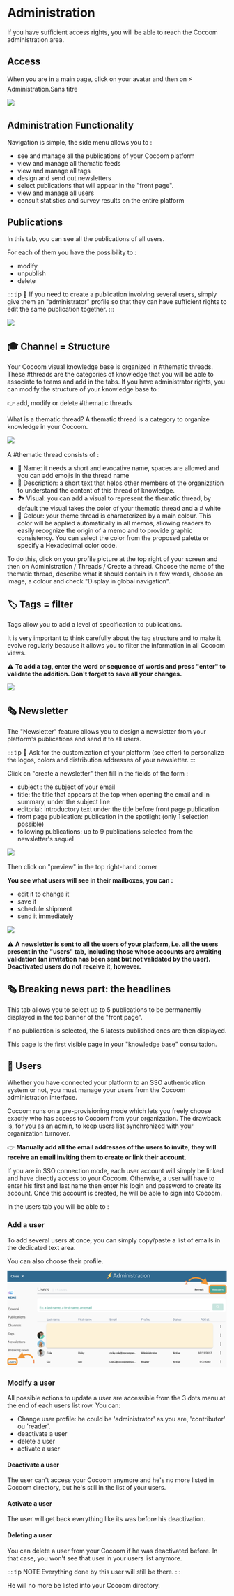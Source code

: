 # Administration

If you have sufficient access rights, you will be able to reach the Cocoom administration area.


## Access

When you are in a main page, click on your avatar and then on ⚡️ Administration.Sans titre

![](https://paper-attachments.dropbox.com/s_B31B66DE2EF87C98B13C4FE411E451DBD13A100353347766B72A6280CDDAFD50_1589116203309_image.png)



## Administration Functionality

Navigation is simple, the side menu allows you to :


- see and manage all the publications of your Cocoom platform
- view and manage all thematic feeds
- view and manage all tags
- design and send out newsletters
- select publications that will appear in the "front page".
- view and manage all users
- consult statistics and survey results on the entire platform


## Publications

In this tab, you can see all the publications of all users.

For each of them you have the possibility to :

- modify
- unpublish
- delete

::: tip
📌 If you need to create a publication involving several users, simply give them an "administrator" profile so that they can have sufficient rights to edit the same publication together.
:::

![](https://cocoom.com/wp-content/uploads/2020/04/Capture-d%E2%80%99%C3%A9cran-2020-05-07-%C3%A0-14.21.32.png)




## 🎓 Channel = Structure

Your Cocoom visual knowledge base is organized in #thematic threads. These #threads are the categories of knowledge that you will be able to associate to teams and add in the tabs. If you have administrator rights, you can modify the structure of your knowledge base to :

👉 add, modify or delete #thematic threads

What is a thematic thread?
A thematic thread is a category to organize knowledge in your Cocoom.


![](https://i0.wp.com/cocoom.com/wp-content/uploads/2020/03/Tags.gif)


A #thematic thread consists of :


- 🔗 Name: it needs a short and evocative name, spaces are allowed and you can add emojis in the thread name
- 📄 Description: a short text that helps other members of the organization to understand the content of this thread of knowledge.
- 🏞 Visual: you can add a visual to represent the thematic thread, by default the visual takes the color of your thematic thread and a # white
- 🎨 Colour: your theme thread is characterized by a main colour. This color will be applied automatically in all memos, allowing readers to easily recognize the origin of a memo and to provide graphic consistency. You can select the color from the proposed palette or specify a Hexadecimal color code.

To do this, click on your profile picture at the top right of your screen and then on Administration / Threads / Create a thread. Choose the name of the thematic thread, describe what it should contain in a few words, choose an image, a colour and check "Display in global navigation".



## 🏷 Tags = filter

Tags allow you to add a level of specification to publications.

It is very important to think carefully about the tag structure and to make it evolve regularly because it allows you to filter the information in all Cocoom views.

⚠️ **To add a tag, enter the word or sequence of words and press "enter" to validate the addition. Don't forget to save all your changes.**


![](https://paper-attachments.dropbox.com/s_B31B66DE2EF87C98B13C4FE411E451DBD13A100353347766B72A6280CDDAFD50_1589116541974_image.png)



## 🗞 Newsletter

The "Newsletter" feature allows you to design a newsletter from your platform's publications and send it to all users.

::: tip
📌 Ask for the customization of your platform (see offer) to personalize the logos, colors and distribution addresses of your newsletter.
:::

Click on "create a newsletter" then fill in the fields of the form :

- subject : the subject of your email
- title: the title that appears at the top when opening the email and in summary, under the subject line
- editorial: introductory text under the title before front page publication
- front page publication: publication in the spotlight (only 1 selection possible)
- following publications: up to 9 publications selected from the newsletter's sequel


![](https://paper-attachments.dropbox.com/s_B31B66DE2EF87C98B13C4FE411E451DBD13A100353347766B72A6280CDDAFD50_1589116600716_image.png)


Then click on "preview" in the top right-hand corner

**You see what users will see in their mailboxes, you can :**

- edit it to change it
- save it
- schedule shipment
- send it immediately


![](https://paper-attachments.dropbox.com/s_B31B66DE2EF87C98B13C4FE411E451DBD13A100353347766B72A6280CDDAFD50_1589116621729_image.png)


⚠️ **A newsletter is sent to all the users of your platform, i.e. all the users present in the "users" tab, including those whose accounts are awaiting validation (an invitation has been sent but not validated by the user). Deactivated users do not receive it, however.**



## 🗞 Breaking news part: the headlines

This tab allows you to select up to 5 publications to be permanently displayed in the top banner of the "front page".

If no publication is selected, the 5 latests published ones are then displayed.

This page is the first visible page in your "knowledge base" consultation.



## 👨 Users

Whether you have connected your platform to an SSO authentication system or not, you must manage your users from the Cocoom administration interface.

Cocoom runs on a pre-provisioning mode which lets you freely choose exactly who has access to Cocoom from your organization.
The drawback is, for you as an admin, to keep users list synchronized with your organization turnover.

👉 **Manually add all the email addresses of the users to invite, they will receive an email inviting them to create or link their account.**

If you are in SSO connection mode, each user account will simply be linked and have directly access to your Cocoom.
Otherwise, a user will have to enter his first and last name then enter his login and password to create its account. Once this account is created, he will be able to sign into Cocoom.

In the users tab you will be able to :

### **Add** a user

To add several users at once, you can simply copy/paste a list of emails in the dedicated text area.

You can also choose their profile.

![](/img/en/guide/admin-user-list.png)


### **Modify** a user

All possible actions to update a user are accessible from the 3 dots menu at the end of each users list row.
You can:
  * Change user profile: he could be 'administrator' as you are, 'contributor' ou 'reader'.
  * deactivate a user
  * delete a user
  * activate a user

#### **Deactivate** a user

The user can't access your Cocoom anymore and he's no more listed in Cocoom directory, but he's still in the list of your users.


####  **Activate** a user

The user will get back everything like its was before his deactivation.


#### **Deleting** a user

You can delete a user from your Cocoom if he was deactivated before.
In that case, you won't see that user in your users list anymore.

::: tip NOTE
Everything done by this user will still be there.
:::

He will no more be listed into your Cocoom directory.
